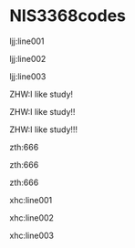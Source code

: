 # NIS3368codes

ljj:line001

ljj:line002

ljj:line003

ZHW:I like study!

ZHW:I like study!!

ZHW:I like study!!!

zth:666

zth:666

zth:666

xhc:line001

xhc:line002

xhc:line003
